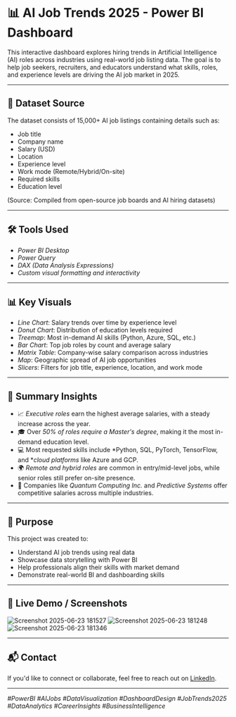 # 📊 AI Job Trends 2025 - Power BI Dashboard

This interactive dashboard explores hiring trends in Artificial Intelligence (AI) roles across industries using real-world job listing data. The goal is to help job seekers, recruiters, and educators understand what skills, roles, and experience levels are driving the AI job market in 2025.

---

## 📁 Dataset Source

The dataset consists of 15,000+ AI job listings containing details such as:

- Job title
- Company name
- Salary (USD)
- Location
- Experience level
- Work mode (Remote/Hybrid/On-site)
- Required skills
- Education level

(Source: Compiled from open-source job boards and AI hiring datasets)

---

## 🛠 Tools Used

- *Power BI Desktop*
- *Power Query*
- *DAX (Data Analysis Expressions)*
- *Custom visual formatting and interactivity*

---

## 📊 Key Visuals

- *Line Chart*: Salary trends over time by experience level
- *Donut Chart*: Distribution of education levels required
- *Treemap*: Most in-demand AI skills (Python, Azure, SQL, etc.)
- *Bar Chart*: Top job roles by count and average salary
- *Matrix Table*: Company-wise salary comparison across industries
- *Map*: Geographic spread of AI job opportunities
- *Slicers*: Filters for job title, experience, location, and work mode

---

## 🧠 Summary Insights

- 📈 *Executive roles* earn the highest average salaries, with a steady increase across the year.
- 🎓 Over *50% of roles require a Master's degree*, making it the most in-demand education level.
- 💻 Most requested skills include *Python, SQL, PyTorch, TensorFlow, and **cloud platforms* like Azure and GCP.
- 🌍 *Remote and hybrid roles* are common in entry/mid-level jobs, while senior roles still prefer on-site presence.
- 💼 Companies like *Quantum Computing Inc.* and *Predictive Systems* offer competitive salaries across multiple industries.

---

## 📌 Purpose

This project was created to:

- Understand AI job trends using real data
- Showcase data storytelling with Power BI
- Help professionals align their skills with market demand
- Demonstrate real-world BI and dashboarding skills

---

## 🔗 Live Demo / Screenshots

![Screenshot 2025-06-23 181527](https://github.com/user-attachments/assets/f14f469e-c319-4178-b03a-c80097ec21f6)
![Screenshot 2025-06-23 181248](https://github.com/user-attachments/assets/877fe75f-e240-488c-a2f8-46aa322f4841)
![Screenshot 2025-06-23 181346](https://github.com/user-attachments/assets/5b4df542-2710-4f73-8c69-2d3678ea70e9)


---

## 📬 Contact

If you'd like to connect or collaborate, feel free to reach out on [LinkedIn](https://www.linkedin.com/in/meghana-c-varghese).

---

*#PowerBI #AIJobs #DataVisualization #DashboardDesign #JobTrends2025 #DataAnalytics #CareerInsights #BusinessIntelligence*
